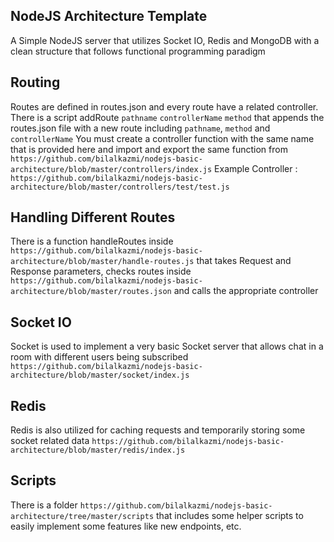 ## NodeJS Architecture Template 

A Simple NodeJS server that utilizes Socket IO, Redis and MongoDB with a clean structure 
that follows functional programming paradigm 

## Routing 
Routes are defined in routes.json and every route have a related controller. 
There is a script addRoute `pathname` `controllerName` `method` that
appends the routes.json file with a new route including `pathname`, `method` and `controllerName`
You must create a controller function with the same name that is provided here and 
import and export the same function from `https://github.com/bilalkazmi/nodejs-basic-architecture/blob/master/controllers/index.js` 
Example Controller : `https://github.com/bilalkazmi/nodejs-basic-architecture/blob/master/controllers/test/test.js`

## Handling Different Routes
There is a function handleRoutes inside `https://github.com/bilalkazmi/nodejs-basic-architecture/blob/master/handle-routes.js` that takes Request and Response
parameters, checks routes inside `https://github.com/bilalkazmi/nodejs-basic-architecture/blob/master/routes.json` and calls the appropriate controller

## Socket IO
Socket is used to implement a very basic Socket server that allows chat in a room 
with different users being subscribed
`https://github.com/bilalkazmi/nodejs-basic-architecture/blob/master/socket/index.js`

## Redis 
Redis is also utilized for caching requests and temporarily storing some socket related data
`https://github.com/bilalkazmi/nodejs-basic-architecture/blob/master/redis/index.js`

## Scripts 
There is a folder `https://github.com/bilalkazmi/nodejs-basic-architecture/tree/master/scripts` that includes some helper scripts to easily implement some features like new endpoints, etc.
